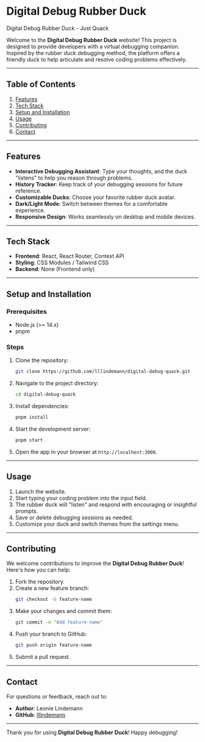 # Digital Debug Rubber Duck
Digital Debug Rubber Duck - Just Quack

Welcome to the **Digital Debug Rubber Duck** website! This project is designed to provide developers with a virtual debugging companion. Inspired by the rubber duck debugging method, the platform offers a friendly duck to help articulate and resolve coding problems effectively.

---

## Table of Contents

1. [Features](#features)
2. [Tech Stack](#tech-stack)
3. [Setup and Installation](#setup-and-installation)
4. [Usage](#usage)
5. [Contributing](#contributing)
6. [Contact](#contact)

---

## Features

- **Interactive Debugging Assistant**: Type your thoughts, and the duck "listens" to help you reason through problems.
- **History Tracker**: Keep track of your debugging sessions for future reference.
- **Customizable Ducks**: Choose your favorite rubber duck avatar.
- **Dark/Light Mode**: Switch between themes for a comfortable experience.
- **Responsive Design**: Works seamlessly on desktop and mobile devices.

---

## Tech Stack

- **Frontend**: React, React Router, Context API
- **Styling**: CSS Modules / Tailwind CSS
- **Backend**: None (Frontend only)

---

## Setup and Installation

### Prerequisites

- Node.js (>= 14.x)
- pnpm

### Steps

1. Clone the repository:
   ```bash
   git clone https://github.com/lllindemann/digital-debug-quack.git
   ```

2. Navigate to the project directory:
   ```bash
   cd digital-debug-quack
   ```

3. Install dependencies:
   ```bash
   pnpm install
   ```

4. Start the development server:
   ```bash
   pnpm start
   ```

5. Open the app in your browser at `http://localhost:3000`.

---

## Usage

1. Launch the website.
2. Start typing your coding problem into the input field.
3. The rubber duck will "listen" and respond with encouraging or insightful prompts.
4. Save or delete debugging sessions as needed.
5. Customize your duck and switch themes from the settings menu.

---

## Contributing

We welcome contributions to improve the **Digital Debug Rubber Duck**! Here's how you can help:

1. Fork the repository.
2. Create a new feature branch:
   ```bash
   git checkout -b feature-name
   ```
3. Make your changes and commit them:
   ```bash
   git commit -m "Add feature-name"
   ```
4. Push your branch to GitHub:
   ```bash
   git push origin feature-name
   ```
5. Submit a pull request.
---

## Contact

For questions or feedback, reach out to:

- **Author**: Leonie Lindemann
- **GitHub**: [lllindemann](https://github.com/lllindemann)

---

Thank you for using **Digital Debug Rubber Duck**! Happy debugging!
